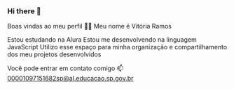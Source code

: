 ### Hi there 👋
Boas vindas ao meu perfil 💙💙
Meu nome é Vitória Ramos 

Estou estudando na Alura
Estou me desenvolvendo na linguagem JavaScript
Utilizo esse espaço para minha organização e compartilhamento dos meu projetos desenvolvidos

Você pode entrar em contato comigo 📫
00001097151682sp@al.educacao.sp.gov.br
